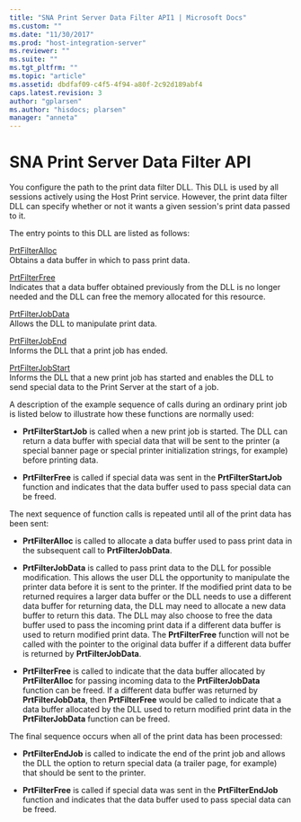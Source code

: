 ```yaml
---
title: "SNA Print Server Data Filter API1 | Microsoft Docs"
ms.custom: ""
ms.date: "11/30/2017"
ms.prod: "host-integration-server"
ms.reviewer: ""
ms.suite: ""
ms.tgt_pltfrm: ""
ms.topic: "article"
ms.assetid: dbdfaf09-c4f5-4f94-a80f-2c92d189abf4
caps.latest.revision: 3
author: "gplarsen"
ms.author: "hisdocs; plarsen"
manager: "anneta"
---
```

# SNA Print Server Data Filter API
You configure the path to the print data filter DLL. This DLL is used by all sessions actively using the Host Print service. However, the print data filter DLL can specify whether or not it wants a given session's print data passed to it.  
  
 The entry points to this DLL are listed as follows:  
  
 [PrtFilterAlloc](../core/prtfilteralloc2.md)  
 Obtains a data buffer in which to pass print data.  
  
 [PrtFilterFree](../core/prtfilterfree1.md)  
 Indicates that a data buffer obtained previously from the DLL is no longer needed and the DLL can free the memory allocated for this resource.  
  
 [PrtFilterJobData](../core/prtfilterjobdata2.md)  
 Allows the DLL to manipulate print data.  
  
 [PrtFilterJobEnd](../core/prtfilterjobend1.md)  
 Informs the DLL that a print job has ended.  
  
 [PrtFilterJobStart](../core/prtfilterjobstart1.md)  
 Informs the DLL that a new print job has started and enables the DLL to send special data to the Print Server at the start of a job.  
  
 A description of the example sequence of calls during an ordinary print job is listed below to illustrate how these functions are normally used:  
  
-   **PrtFilterStartJob** is called when a new print job is started. The DLL can return a data buffer with special data that will be sent to the printer (a special banner page or special printer initialization strings, for example) before printing data.  
  
-   **PrtFilterFree** is called if special data was sent in the **PrtFilterStartJob** function and indicates that the data buffer used to pass special data can be freed.  
  
 The next sequence of function calls is repeated until all of the print data has been sent:  
  
-   **PrtFilterAlloc** is called to allocate a data buffer used to pass print data in the subsequent call to **PrtFilterJobData**.  
  
-   **PrtFilterJobData** is called to pass print data to the DLL for possible modification. This allows the user DLL the opportunity to manipulate the printer data before it is sent to the printer. If the modified print data to be returned requires a larger data buffer or the DLL needs to use a different data buffer for returning data, the DLL may need to allocate a new data buffer to return this data. The DLL may also choose to free the data buffer used to pass the incoming print data if a different data buffer is used to return modified print data. The **PrtFilterFree** function will not be called with the pointer to the original data buffer if a different data buffer is returned by **PrtFilterJobData**.  
  
-   **PrtFilterFree** is called to indicate that the data buffer allocated by **PrtFilterAlloc** for passing incoming data to the **PrtFilterJobData** function can be freed. If a different data buffer was returned by **PrtFilterJobData**, then **PrtFilterFree** would be called to indicate that a data buffer allocated by the DLL used to return modified print data in the **PrtFilterJobData** function can be freed.  
  
 The final sequence occurs when all of the print data has been processed:  
  
-   **PrtFilterEndJob** is called to indicate the end of the print job and allows the DLL the option to return special data (a trailer page, for example) that should be sent to the printer.  
  
-   **PrtFilterFree** is called if special data was sent in the **PrtFilterEndJob** function and indicates that the data buffer used to pass special data can be freed.